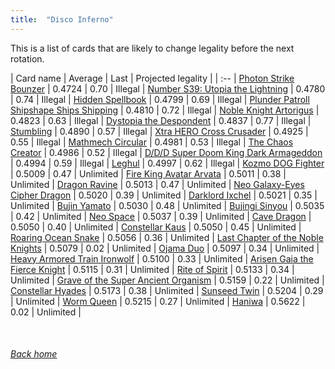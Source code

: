 ```yaml
---
title:  "Disco Inferno"
---
```


This is a list of cards that are likely to change legality before the next rotation.

| Card name | Average | Last | Projected legality |
| :-- |
[Photon Strike Bounzer](https://db.ygoprodeck.com/card/?search=Photon%20Strike%20Bounzer) | 0.4724 | 0.70 | Illegal |
[Number S39: Utopia the Lightning](https://db.ygoprodeck.com/card/?search=Number%20S39:%20Utopia%20the%20Lightning) | 0.4780 | 0.74 | Illegal |
[Hidden Spellbook](https://db.ygoprodeck.com/card/?search=Hidden%20Spellbook) | 0.4799 | 0.69 | Illegal |
[Plunder Patroll Shipshape Ships Shipping](https://db.ygoprodeck.com/card/?search=Plunder%20Patroll%20Shipshape%20Ships%20Shipping) | 0.4810 | 0.72 | Illegal |
[Noble Knight Artorigus](https://db.ygoprodeck.com/card/?search=Noble%20Knight%20Artorigus) | 0.4823 | 0.63 | Illegal |
[Dystopia the Despondent](https://db.ygoprodeck.com/card/?search=Dystopia%20the%20Despondent) | 0.4837 | 0.77 | Illegal |
[Stumbling](https://db.ygoprodeck.com/card/?search=Stumbling) | 0.4890 | 0.57 | Illegal |
[Xtra HERO Cross Crusader](https://db.ygoprodeck.com/card/?search=Xtra%20HERO%20Cross%20Crusader) | 0.4925 | 0.55 | Illegal |
[Mathmech Circular](https://db.ygoprodeck.com/card/?search=Mathmech%20Circular) | 0.4981 | 0.53 | Illegal |
[The Chaos Creator](https://db.ygoprodeck.com/card/?search=The%20Chaos%20Creator) | 0.4986 | 0.52 | Illegal |
[D/D/D Super Doom King Dark Armageddon](https://db.ygoprodeck.com/card/?search=D/D/D%20Super%20Doom%20King%20Dark%20Armageddon) | 0.4994 | 0.59 | Illegal |
[Leghul](https://db.ygoprodeck.com/card/?search=Leghul) | 0.4997 | 0.62 | Illegal |
[Kozmo DOG Fighter](https://db.ygoprodeck.com/card/?search=Kozmo%20DOG%20Fighter) | 0.5009 | 0.47 | Unlimited |
[Fire King Avatar Arvata](https://db.ygoprodeck.com/card/?search=Fire%20King%20Avatar%20Arvata) | 0.5011 | 0.38 | Unlimited |
[Dragon Ravine](https://db.ygoprodeck.com/card/?search=Dragon%20Ravine) | 0.5013 | 0.47 | Unlimited |
[Neo Galaxy-Eyes Cipher Dragon](https://db.ygoprodeck.com/card/?search=Neo%20Galaxy-Eyes%20Cipher%20Dragon) | 0.5020 | 0.39 | Unlimited |
[Darklord Ixchel](https://db.ygoprodeck.com/card/?search=Darklord%20Ixchel) | 0.5021 | 0.35 | Unlimited |
[Bujin Yamato](https://db.ygoprodeck.com/card/?search=Bujin%20Yamato) | 0.5030 | 0.48 | Unlimited |
[Bujingi Sinyou](https://db.ygoprodeck.com/card/?search=Bujingi%20Sinyou) | 0.5035 | 0.42 | Unlimited |
[Neo Space](https://db.ygoprodeck.com/card/?search=Neo%20Space) | 0.5037 | 0.39 | Unlimited |
[Cave Dragon](https://db.ygoprodeck.com/card/?search=Cave%20Dragon) | 0.5050 | 0.40 | Unlimited |
[Constellar Kaus](https://db.ygoprodeck.com/card/?search=Constellar%20Kaus) | 0.5050 | 0.45 | Unlimited |
[Roaring Ocean Snake](https://db.ygoprodeck.com/card/?search=Roaring%20Ocean%20Snake) | 0.5056 | 0.36 | Unlimited |
[Last Chapter of the Noble Knights](https://db.ygoprodeck.com/card/?search=Last%20Chapter%20of%20the%20Noble%20Knights) | 0.5079 | 0.02 | Unlimited |
[Ojama Duo](https://db.ygoprodeck.com/card/?search=Ojama%20Duo) | 0.5097 | 0.34 | Unlimited |
[Heavy Armored Train Ironwolf](https://db.ygoprodeck.com/card/?search=Heavy%20Armored%20Train%20Ironwolf) | 0.5100 | 0.33 | Unlimited |
[Arisen Gaia the Fierce Knight](https://db.ygoprodeck.com/card/?search=Arisen%20Gaia%20the%20Fierce%20Knight) | 0.5115 | 0.31 | Unlimited |
[Rite of Spirit](https://db.ygoprodeck.com/card/?search=Rite%20of%20Spirit) | 0.5133 | 0.34 | Unlimited |
[Grave of the Super Ancient Organism](https://db.ygoprodeck.com/card/?search=Grave%20of%20the%20Super%20Ancient%20Organism) | 0.5159 | 0.22 | Unlimited |
[Constellar Hyades](https://db.ygoprodeck.com/card/?search=Constellar%20Hyades) | 0.5173 | 0.38 | Unlimited |
[Sunseed Twin](https://db.ygoprodeck.com/card/?search=Sunseed%20Twin) | 0.5204 | 0.29 | Unlimited |
[Worm Queen](https://db.ygoprodeck.com/card/?search=Worm%20Queen) | 0.5215 | 0.27 | Unlimited |
[Haniwa](https://db.ygoprodeck.com/card/?search=Haniwa) | 0.5622 | 0.02 | Unlimited |

<br>

###### [Back home](index)